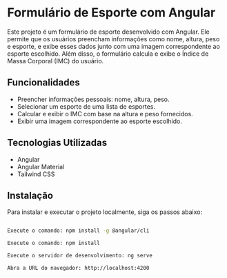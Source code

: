 # Formulário de Esporte com Angular

Este projeto é um formulário de esporte desenvolvido com Angular. Ele permite que os usuários preencham informações como nome, altura, peso e esporte, e exibe esses dados junto com uma imagem correspondente ao esporte escolhido. Além disso, o formulário calcula e exibe o Índice de Massa Corporal (IMC) do usuário.

## Funcionalidades

- Preencher informações pessoais: nome, altura, peso.
- Selecionar um esporte de uma lista de esportes.
- Calcular e exibir o IMC com base na altura e peso fornecidos.
- Exibir uma imagem correspondente ao esporte escolhido.

## Tecnologias Utilizadas

- Angular
- Angular Material
- Tailwind CSS

## Instalação

Para instalar e executar o projeto localmente, siga os passos abaixo:
 ```sh

Execute o comando: npm install -g @angular/cli

Execute o comando: npm install

Execute o servidor de desenvolvimento: ng serve

Abra a URL do navegador: http://localhost:4200
